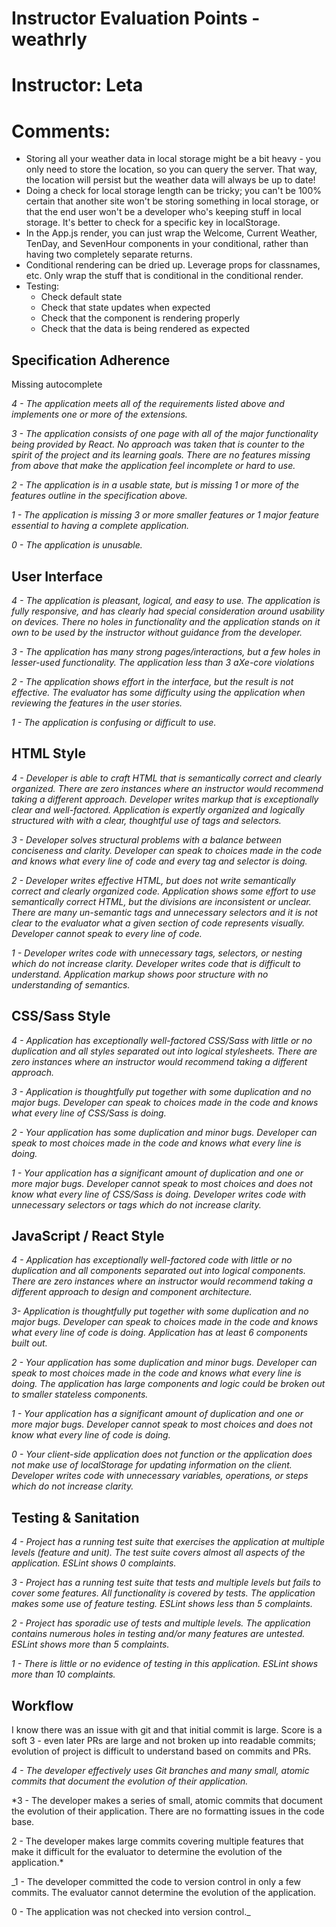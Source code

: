 # Instructor Evaluation Points - weathrly
# Instructor: Leta
# Comments:
  * Storing all your weather data in local storage might be a bit heavy - you only need to store the location, so you can query the server. That way, the location will persist but the weather data will always be up to date!
  * Doing a check for local storage length can be tricky; you can't be 100% certain that another site won't be storing something in local storage, or that the end user won't be a developer who's keeping stuff in local storage. It's better to check for a specific key in localStorage.
  * In the App.js render, you can just wrap the Welcome, Current Weather, TenDay, and SevenHour components in your conditional, rather than having two completely separate returns.
  * Conditional rendering can be dried up. Leverage props for classnames, etc. Only wrap the stuff that is conditional in the conditional render.
  * Testing:
    - Check default state
    - Check that state updates when expected
    - Check that the component is rendering properly
    - Check that the data is being rendered as expected

## Specification Adherence

Missing autocomplete

_4 - The application meets all of the requirements listed above and implements one or more of the extensions._

_3 - The application consists of one page with all of the major functionality being provided by React. No approach was taken that is counter to the spirit of the project and its learning goals. There are no features missing from above that make the application feel incomplete or hard to use._

*2 - The application is in a usable state, but is missing 1 or more of the features outline in the specification above.*

_1 - The application is missing 3 or more smaller features or 1 major feature essential to having a complete application._

_0 - The application is unusable._

## User Interface

_4 - The application is pleasant, logical, and easy to use. The application is fully responsive, and has clearly had special consideration around usability on devices. There no holes in functionality and the application stands on it own to be used by the instructor without guidance from the developer._

*3 - The application has many strong pages/interactions, but a few holes in lesser-used functionality. The application less than 3 aXe-core violations*

_2 - The application shows effort in the interface, but the result is not effective. The evaluator has some difficulty using the application when reviewing the features in the user stories._

_1 - The application is confusing or difficult to use._

## HTML Style

_4 - Developer is able to craft HTML that is semantically correct and clearly organized. There are zero instances where an instructor would recommend taking a different approach. Developer writes markup that is exceptionally clear and well-factored. Application is expertly organized and logically structured with with a clear, thoughtful use of tags and selectors._

*3 - Developer solves structural problems with a balance between conciseness and clarity. Developer can speak to choices made in the code and knows what every line of code and every tag and selector is doing.*

_2 - Developer writes effective HTML, but does not write semantically correct and clearly organized code. Application shows some effort to use semantically correct HTML, but the divisions are inconsistent or unclear. There are many un-semantic tags and unnecessary selectors and it is not clear to the evaluator what a given section of code represents visually. Developer cannot speak to every line of code._

_1 - Developer writes code with unnecessary tags, selectors, or nesting which do not increase clarity. Developer writes code that is difficult to understand. Application markup shows poor structure with no understanding of semantics._

## CSS/Sass Style

_4 - Application has exceptionally well-factored CSS/Sass with little or no duplication and all styles separated out into logical stylesheets. There are zero instances where an instructor would recommend taking a different approach._

*3 - Application is thoughtfully put together with some duplication and no major bugs. Developer can speak to choices made in the code and knows what every line of CSS/Sass is doing.*

_2 - Your application has some duplication and minor bugs. Developer can speak to most choices made in the code and knows what every line is doing._

_1 - Your application has a significant amount of duplication and one or more major bugs. Developer cannot speak to most choices and does not know what every line of CSS/Sass is doing. Developer writes code with unnecessary selectors or tags which do not increase clarity._

## JavaScript / React Style

_4 - Application has exceptionally well-factored code with little or no duplication and all components separated out into logical components. There are zero instances where an instructor would recommend taking a different approach to design and component architecture._

*3- Application is thoughtfully put together with some duplication and no major bugs. Developer can speak to choices made in the code and knows what every line of code is doing. Application has at least 6 components built out.*

_2 - Your application has some duplication and minor bugs. Developer can speak to most choices made in the code and knows what every line is doing. The application has large components and logic could be broken out to smaller stateless components._

_1 - Your application has a significant amount of duplication and one or more major bugs. Developer cannot speak to most choices and does not know what every line of code is doing._

_0 - Your client-side application does not function or the application does not make use of localStorage for updating information on the client. Developer writes code with unnecessary variables, operations, or steps which do not increase clarity._

## Testing & Sanitation

_4 - Project has a running test suite that exercises the application at multiple levels (feature and unit). The test suite covers almost all aspects of the application. ESLint shows 0 complaints._

*3 - Project has a running test suite that tests and multiple levels but fails to cover some features. All functionality is covered by tests. The application makes some use of feature testing. ESLint shows less than 5 complaints.*

_2 - Project has sporadic use of tests and multiple levels. The application contains numerous holes in testing and/or many features are untested. ESLint shows more than 5 complaints._

_1 - There is little or no evidence of testing in this application. ESLint shows more than 10 complaints._

## Workflow

I know there was an issue with git and that initial commit is large.
Score is a soft 3 - even later PRs are large and not broken up into readable commits; evolution of project is difficult to understand based on commits and PRs.

_4 - The developer effectively uses Git branches and many small, atomic commits that document the evolution of their application._

*3 - The developer makes a series of small, atomic commits that document the evolution of their application. There are no formatting issues in the code base.

2 - The developer makes large commits covering multiple features that make it difficult for the evaluator to determine the evolution of the application.*

_1 - The developer committed the code to version control in only a few commits. The evaluator cannot determine the evolution of the application.

0 - The application was not checked into version control._
